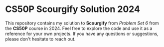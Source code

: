 # CS50P Scourgify Solution 2024

This repository contains my solution to **Scourgify** from _Problem Set 6_ from the **CS50P** course in 2024.
Feel free to explore the code and use it as a reference for your own projects. If you have any questions or suggestions, please don't hesitate to reach out.
